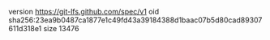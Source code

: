 version https://git-lfs.github.com/spec/v1
oid sha256:23ea9b0487ca1877e1c49fd43a39184388d1baac07b5d80cad89307611d318e1
size 13476

